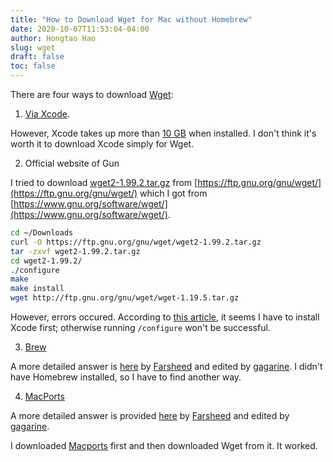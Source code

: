 ```yaml
---
title: "How to Download Wget for Mac without Homebrew"
date: 2020-10-07T11:53:04-04:00
author: Hongtao Hao
slug: wget
draft: false
toc: false
---
```


There are four ways to download [Wget](https://www.gnu.org/software/wget/):

1. [Via Xcode](https://www.fossmint.com/install-and-use-wget-on-mac/). 

However, Xcode takes up more than [10 GB](https://www.hackingwithswift.com/articles/18/how-to-make-xcode-take-up-less-space) when installed. I don't think it's worth it to download Xcode simply for Wget. 

2. Official website of Gun

I tried to download [wget2-1.99.2.tar.gz](https://ftp.gnu.org/gnu/wget/wget2-1.99.2.tar.gz) from [https://ftp.gnu.org/gnu/wget/](https://ftp.gnu.org/gnu/wget/) which I got from [https://www.gnu.org/software/wget/](https://www.gnu.org/software/wget/). 

```bash
cd ~/Downloads
curl -O https://ftp.gnu.org/gnu/wget/wget2-1.99.2.tar.gz
tar -zxvf wget2-1.99.2.tar.gz
cd wget2-1.99.2/
./configure
make
make install
wget http://ftp.gnu.org/gnu/wget/wget-1.19.5.tar.gz
```

However, errors occured. According to [this article](https://www.fossmint.com/install-and-use-wget-on-mac/), it seems I have to install Xcode first; otherwise running `/configure` won't be successful.

3. [Brew](https://stackoverflow.com/a/33902055)

A more detailed answer is [here](https://stackoverflow.com/a/33902055) by [Farsheed](https://stackoverflow.com/users/895659/farsheed) and edited by [gagarine](https://stackoverflow.com/users/382177/gagarine). I didn't have Homebrew installed, so I have to find another way. 

4. [MacPorts](https://stackoverflow.com/a/33902055)

A more detailed answer is provided [here](https://stackoverflow.com/a/33902055) by [Farsheed](https://stackoverflow.com/users/895659/farsheed) and edited by [gagarine](https://stackoverflow.com/users/382177/gagarine).

I downloaded [Macports](https://www.macports.org/install.php) first and then downloaded Wget from it. It worked. 

